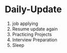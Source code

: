 # Daily-Update
1. job applying
2. Resume update again
3. Practicing Projects
4. Interview Preparation
5. Sleep

